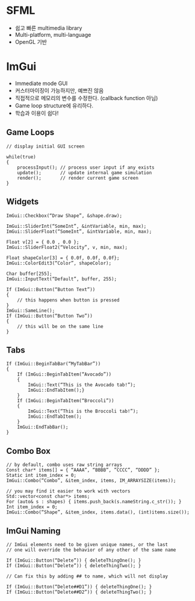 # SFML

- 쉽고 빠른 multimedia library
- Multi-platform, multi-language
- OpenGL 기반

# ImGui

- Immediate mode GUI
- 커스터마이징이 가능하지만, 예쁘진 않음
- 직접적으로 메모리의 변수를 수정한다. (callback function 아님)
- Game loop structure에 유리하다.
- 학습과 이용이 쉽다!

## Game Loops

```
// display initial GUI screen

while(true)
{
    processInput(); // process user input if any exists
    update();       // update internal game simulation
    render();       // render current game screen
}
```

## Widgets

```
ImGui::Checkbox(“Draw Shape”, &shape.draw);

ImGui::SliderInt(“SomeInt”, &intVariable, min, max);
ImGui::SliderFloat(“SomeInt”, &intVariable, min, max);

Float v[2] = { 0.0 , 0.0 };
ImGui::SliderFloat2(“Velocity”, v, min, max);

Float shapeColor[3] = { 0.0f, 0.0f, 0.0f};
ImGui::ColorEdit3(“Color”, shapeColor);

Char buffer[255];
ImGui::InputText(“Default”, buffer, 255);

If (ImGui::Button(“Button Text”))
{
	// this happens when button is pressed
}
ImGui::SameLine();
If (ImGui::Button(“Button Two”))
{
	// this will be on the same line
}

```

## Tabs

```
If (ImGui::BeginTabBar(“MyTabBar”))
{
	If (ImGui::BeginTabItem(“Avocado”))
	{
		ImGui::Text(“This is the Avocado tab!”);
		ImGui::EndTabItem();}
	}
	If (ImGui::BeginTabItem(“Broccoli”))
	{
		ImGui::Text(“This is the Broccoli tab!”);
		ImGui::EndTabItem();
	}
	ImGui::EndTabBar();
}
```

## Combo Box

```
// by default, combo uses raw string arrays
Const char* items[] = { “AAAA”, “BBBB”, ”CCCC”, “DDDD” };
Static int item_index = 0;
ImGui::Combo(“Combo”, &item_index, items, IM_ARRAYSIZE(items));

// you may find it easier to work with vectors
Std::vector<const char*> items;
For (auto& s : shapes) { items.push_back(s.nameString.c_str()); }
Int item_index = 0;
ImGui::Combo(“Shape”, &item_index, items.data(), (int)items.size());
```

## ImGui Naming

```
// ImGui elements need to be given unique names, or the last
// one will override the behavior of any other of the same name

If (ImGui::Button(“Delete”)) { deleteThingOne(); }
If (ImGui::Button(“Delete”)) { deleteThingTwo(); }

// Can fix this by adding ## to name, which will not display

If (ImGui::Button(“Delete##D1”)) { deleteThingOne(); }
If (ImGui::Button(“Delete##D2”)) { deleteThingTwo(); }
```
